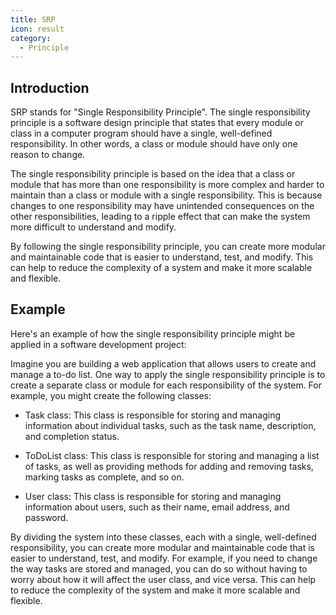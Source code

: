 ```yaml
---
title: SRP
icon: result
category:
  - Principle
---
```


## Introduction

SRP stands for "Single Responsibility Principle". The single responsibility principle is a software design principle that states that every module or class in a computer program should have a single, well-defined responsibility. In other words, a class or module should have only one reason to change.

The single responsibility principle is based on the idea that a class or module that has more than one responsibility is more complex and harder to maintain than a class or module with a single responsibility. This is because changes to one responsibility may have unintended consequences on the other responsibilities, leading to a ripple effect that can make the system more difficult to understand and modify.

By following the single responsibility principle, you can create more modular and maintainable code that is easier to understand, test, and modify. This can help to reduce the complexity of a system and make it more scalable and flexible.

## Example

Here's an example of how the single responsibility principle might be applied in a software development project:

Imagine you are building a web application that allows users to create and manage a to-do list. One way to apply the single responsibility principle is to create a separate class or module for each responsibility of the system. For example, you might create the following classes:

- Task class: This class is responsible for storing and managing information about individual tasks, such as the task name, description, and completion status.

- ToDoList class: This class is responsible for storing and managing a list of tasks, as well as providing methods for adding and removing tasks, marking tasks as complete, and so on.

- User class: This class is responsible for storing and managing information about users, such as their name, email address, and password.

By dividing the system into these classes, each with a single, well-defined responsibility, you can create more modular and maintainable code that is easier to understand, test, and modify. For example, if you need to change the way tasks are stored and managed, you can do so without having to worry about how it will affect the user class, and vice versa. This can help to reduce the complexity of the system and make it more scalable and flexible.

